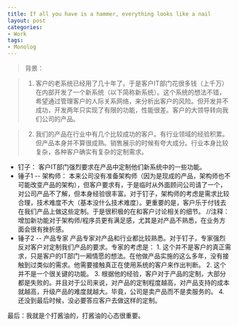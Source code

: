 ```yaml
---
title: If all you have is a hammer, everything looks like a nail
layout: post
categories:
- Work
tags:
- Monolog
---
```


>背景： 

>1. 客户的老系统已经用了几十年了。于是客户IT部门花很多钱（上千万）在内部开发了一个新系统（以下简称新系统）。这个系统的想法不错，希望通过管理客户的人际关系网络，来分析出客户的风险。但开发并不成功，开发两年只实现了有限的功能，性能很差。客户的大领导转向我们公司的产品。 

>2. 我们的产品在行业中有几个比较成功的客户。有行业领域的经验积累。但产品本身并不算很成熟。销售展示的时候有夸大成分。行业本身比较复杂，各种客户确实有复杂的定制需求。 



* 钉子： 客户IT部门强烈要求在产品中定制他们新系统中的一些功能。 
* 锤子1 -- 架构师： 本来公司没有准备架构师（因为是现成的产品，架构师也不可能改变产品的架构），但客户要求有，于是临时从外面顾问公司请了一个，对公司产品不了解，但本身经验很丰富。对于钉子，架构师的考虑是需求比较合理，技术难度不大（基本没什么技术难度）。更重要的是，客户乐于付钱去在我们产品上做这些定制。于是很积极的在和客户讨论相关的细节。 //注释：增加新功能对于架构师/程序员更有满足感，尤其是对产品不熟悉，在业务方面会很有挫折感。 
* 锤子2 -- 产品专家 产品专家对产品和行业都比较熟悉。对于钉子，专家强烈反对客户对定制我们产品的要求。专家的考虑是： 1. 这个并不是客户的真正需求，只是客户的IT部门一厢情愿的想法。在他做产品实施的这么多年，没有接触到过类似的需求。他需要接触真正在使用系统的客户来作出判断。 2. 这个并不是一个很关键的功能。 3. 根据他的经验，客户对于产品的定制，大部分都是失败的。并且对于公司来说，对产品的定制程度越高，对产品支持的成本就越高，升级产品的难度就越大。毕竟，公司是卖产品而不是卖服务的。 4. 还没到最后时候，没必要答应客户去做这样的定制。 

最后：我就是个打酱油的，打酱油的心态很重要。
